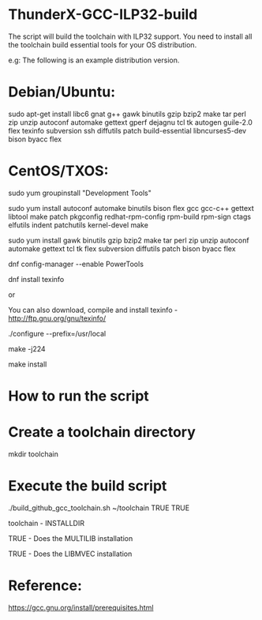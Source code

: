 # ThunderX-GCC-ILP32-build

The script will build the toolchain with ILP32 support. You need to install all the toolchain build essential tools for your OS distribution.

e.g: The following is an example distribution version.

# Debian/Ubuntu:

sudo apt-get install libc6 gnat g++ gawk binutils gzip bzip2 make tar perl zip unzip autoconf automake gettext gperf dejagnu tcl tk autogen guile-2.0 flex texinfo subversion ssh diffutils patch build-essential libncurses5-dev bison byacc flex 

# CentOS/TXOS:

sudo yum groupinstall "Development Tools"

sudo yum install autoconf automake binutils bison flex gcc gcc-c++ gettext libtool make patch pkgconfig redhat-rpm-config rpm-build rpm-sign ctags elfutils indent patchutils kernel-devel make

sudo yum install gawk binutils gzip bzip2 make tar perl zip unzip autoconf automake gettext tcl tk flex subversion diffutils patch bison byacc flex

dnf config-manager --enable PowerTools

dnf install texinfo

or

You can also download, compile and install texinfo - http://ftp.gnu.org/gnu/texinfo/ 

./configure --prefix=/usr/local

make -j224

make install

# How to run the script

# Create a toolchain directory

mkdir toolchain

# Execute the build script

./build_github_gcc_toolchain.sh ~/toolchain TRUE TRUE

toolchain - INSTALLDIR

TRUE - Does the MULTILIB installation

TRUE - Does the LIBMVEC installation

# Reference:

https://gcc.gnu.org/install/prerequisites.html
